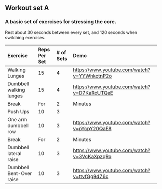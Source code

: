 ## Workout set A
### A basic set of exercises for stressing the core.

Rest about 30 seconds between every set, and 120 seconds when switching exercises.

| Exercise      | Reps Per Set   | # of Sets  | Demo  |
| :------------- | :------------- | :------------- | :------------- |
| Walking Lunges       | 15       | 4 | https://www.youtube.com/watch?v=YYWhkctnP2o |
| Dumbbell walking lunges | 15 | 4 | https://www.youtube.com/watch?v=D7KaRcUTQeE |
| Break | For | 2 | Minutes |
| Push Ups  | 10 | 3 | |
| One arm dumbbell row | 10 | 3 | https://www.youtube.com/watch?v=pYcpY20QaE8 |
| Break | For | 2 | Minutes |
| Dumbbell lateral raise | 10 | 3 | https://www.youtube.com/watch?v=3VcKaXpzqRo |
| Dumbbell Bent-Over raise  | 10 | 3 | https://www.youtube.com/watch?v=ttvfGg9d76c |
